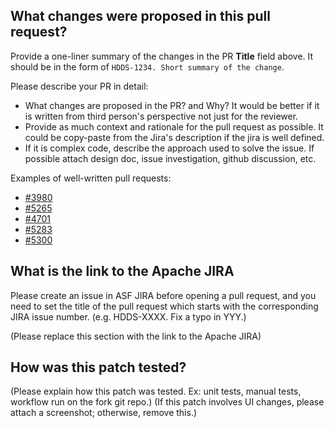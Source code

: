 ## What changes were proposed in this pull request?
Provide a one-liner summary of the changes in the PR **Title** field above.
It should be in the form of `HDDS-1234. Short summary of the change`.

Please describe your PR in detail:
* What changes are proposed in the PR? and Why? It would be better if it is written from third person's
  perspective not just for the reviewer.
* Provide as much context and rationale for the pull request as possible. It could be copy-paste from
  the Jira's description if the jira is well defined.
* If it is complex code, describe the approach used to solve the issue. If possible attach design doc,
  issue investigation, github discussion, etc.

Examples of well-written pull requests:
* [#3980](https://github.com/apache/ozone/pull/3980)
* [#5265](https://github.com/apache/ozone/pull/5265)
* [#4701](https://github.com/apache/ozone/pull/4701)
* [#5283](https://github.com/apache/ozone/pull/5283)
* [#5300](https://github.com/apache/ozone/pull/5300)

## What is the link to the Apache JIRA

Please create an issue in ASF JIRA before opening a pull request, and you need to set the title of the pull
request which starts with the corresponding JIRA issue number. (e.g. HDDS-XXXX. Fix a typo in YYY.)

(Please replace this section with the link to the Apache JIRA)

## How was this patch tested?

(Please explain how this patch was tested. Ex: unit tests, manual tests, workflow run on the fork git repo.)
(If this patch involves UI changes, please attach a screenshot; otherwise, remove this.)